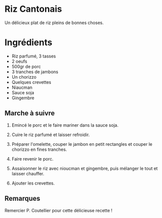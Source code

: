 Riz Cantonais
=============

Un délicieux plat de riz pleins de bonnes choses.

Ingrédients
===========

* Riz parfumé, 3 tasses
* 2 oeufs
* 500gr de porc
* 3 tranches de jambons
* Un chorizzo
* Quelques crevettes
* Niaucman
* Sauce soja
* Gingembre

Marche à suivre
---------------

1. Emincé le porc et le faire mariner dans la sauce soja.

2. Cuire le riz parfumé et laisser refroidir.

3. Préparer l'omelette, couper le jambon en petit rectangles et couper le
   chorizzo en fines tranches.

4. Faire revenir le porc.

5. Assaisonner le riz avec nioucman et gingembre, puis mélanger le tout et 
   laisser chauffer.

6. Ajouter les crevettes.

Remarques
---------

Remercier P. Coutellier pour cette délicieuse recette !
